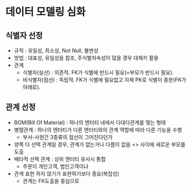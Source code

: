 # 데이터 모델링 심화

## 식별자 선정

- 규칙 : 유일성, 최소성, Not Null, 불변성
- 방법 : 대표성, 유일성을 참조, 주식별자속성이 많을 경우 대체키 활용
- 관계
  - 식별자(실선) : 의존적. FK가 식별에 반드시 필요(=부모가 반드시 필요).
  - 비식별자(점선) : 독립적. FK가 식별에 필요없고 자체 PK로 식별이 충분(FK가 아래로).

## 관계 선정

- BOM(Bill Of Material) : 하나의 엔터티 내에서 다대다관계를 맺는 형태
- 병렬관계 : 하나의 엔터티가 다른 엔터티와의 관계 역할에 따라 다른 기능을 수행
  - 부서-사원간 3종류의 점선이 그어진다던가
- 양쪽 다 선택 관계일 경우, 관계가 없는거나 다름이 없음 => 사이에 새로운 부모를 도출
- 배타적 선택 관계 : 상위 엔터티 유사시 통합
  - 주문이 개인고객, 법인고객이냐
- 관계 표현 하지 않기가 표현하기보다 중요(복잡성)
  - 관계는 FK도출을 중심으로

